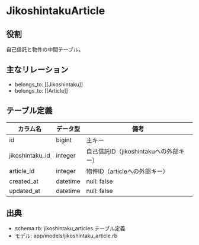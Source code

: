 # JikoshintakuArticle

## 役割
自己信託と物件の中間テーブル。

## 主なリレーション
- belongs_to: [[Jikoshintaku]]
- belongs_to: [[Article]]

## テーブル定義

| カラム名 | データ型 | 備考 |
|---|---|---|
| id | bigint | 主キー |
| jikoshintaku_id | integer | 自己信託ID（jikoshintakuへの外部キー） |
| article_id | integer | 物件ID（articleへの外部キー） |
| created_at | datetime | null: false |
| updated_at | datetime | null: false |

## 出典
- schema.rb: jikoshintaku_articles テーブル定義
- モデル: app/models/jikoshintaku_article.rb 